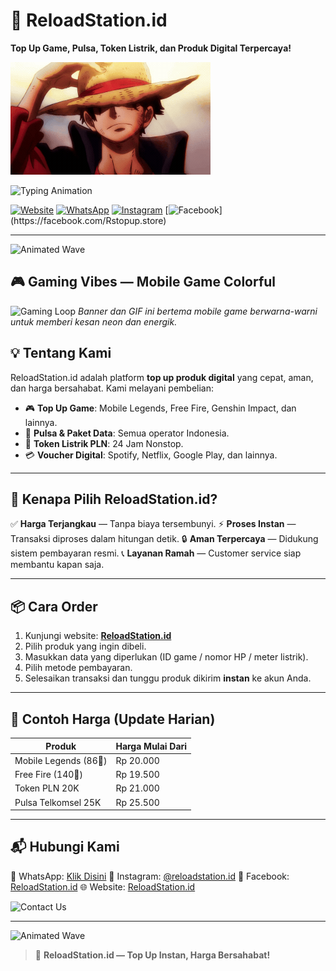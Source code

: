 # 🚀 ReloadStation.id

**Top Up Game, Pulsa, Token Listrik, dan Produk Digital Terpercaya!**

<!-- Banner GIF: Mobile game — colorful neon style -->

![Mobile Game Banner](https://github.com/reloadstation/github.io/blob/main/background%20gift%20lutfi.gif)

![Typing Animation](https://readme-typing-svg.herokuapp.com?size=22\&color=00BFFF\&width=800\&lines=💥+Top+Up+Game+Murah+dan+Cepat!;⚡+Token+Listrik+24+Jam+Nonstop;🎮+Mobile+Legends,+Free+Fire,+Genshin+Impact;💳+Voucher+Digital+Spotify,+Netflix,+Google+Play)

[![Website](https://img.shields.io/badge/🌐%20Website-ReloadStation.id-blue?style=for-the-badge\&logo=google-chrome\&logoColor=white)](https://reloadstation.id)
[![WhatsApp](https://media.giphy.com/media/4eflE02q7JX8Y/giphy.gif)](https://wa.me/6281234567890)
[![Instagram](https://media.giphy.com/media/j5hZW0mjLk8J5xAiUL/giphy.gif)](https://instagram.com/reloadstation.id)
[![Facebook]([https://media.giphy.com/media/Y3nM5jYBtQ0pG/giphy.gif](https://tenor.com/id/view/facebook-gif-27116487))](https://facebook.com/Rstopup.store)

---

<!-- Animated SVG Wave (source: andreasbm/readme) -->

![Animated Wave](https://raw.githubusercontent.com/andreasbm/readme/master/assets/wave.svg)

## 🎮 Gaming Vibes — Mobile Game Colorful

![Gaming Loop](https://media.giphy.com/media/3o7aD2saalBwwftBIY/giphy.gif)
*Banner dan GIF ini bertema mobile game berwarna-warni untuk memberi kesan neon dan energik.*

## 💡 Tentang Kami

ReloadStation.id adalah platform **top up produk digital** yang cepat, aman, dan harga bersahabat.
Kami melayani pembelian:

* 🎮 **Top Up Game**: Mobile Legends, Free Fire, Genshin Impact, dan lainnya.
* 📱 **Pulsa & Paket Data**: Semua operator Indonesia.
* 🔌 **Token Listrik PLN**: 24 Jam Nonstop.
* 💳 **Voucher Digital**: Spotify, Netflix, Google Play, dan lainnya.

---

## 🌟 Kenapa Pilih ReloadStation.id?

✅ **Harga Terjangkau** — Tanpa biaya tersembunyi.
⚡ **Proses Instan** — Transaksi diproses dalam hitungan detik.
🔒 **Aman Terpercaya** — Didukung sistem pembayaran resmi.
📞 **Layanan Ramah** — Customer service siap membantu kapan saja.

---

## 📦 Cara Order

1. Kunjungi website: **[ReloadStation.id](https://reloadstation.id)**
2. Pilih produk yang ingin dibeli.
3. Masukkan data yang diperlukan (ID game / nomor HP / meter listrik).
4. Pilih metode pembayaran.
5. Selesaikan transaksi dan tunggu produk dikirim **instan** ke akun Anda.

---

## 📜 Contoh Harga (Update Harian)

| Produk                | Harga Mulai Dari |
| --------------------- | ---------------- |
| Mobile Legends (86💎) | Rp 20.000        |
| Free Fire (140💎)     | Rp 19.500        |
| Token PLN 20K         | Rp 21.000        |
| Pulsa Telkomsel 25K   | Rp 25.500        |

---

## 📬 Hubungi Kami

📱 WhatsApp: [Klik Disini](https://wa.me/6281234567890)
📸 Instagram: [@reloadstation.id](https://instagram.com/reloadstation.id)
📘 Facebook: [ReloadStation.id](https://facebook.com/reloadstation.id)
🌐 Website: [ReloadStation.id](https://reloadstation.id)

![Contact Us](https://media.giphy.com/media/l0MYt5jPR6QX5pnqM/giphy.gif)

---

![Animated Wave](https://raw.githubusercontent.com/andreasbm/readme/master/assets/wave.svg)

> 💬 **ReloadStation.id — Top Up Instan, Harga Bersahabat!**
